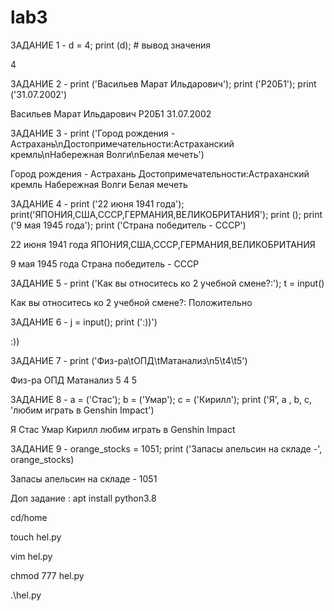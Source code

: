 # lab3
ЗАДАНИЕ 1 - d = 4; print (d); # вывод значения

4

ЗАДАНИЕ 2 - print ('Васильев Марат Ильдарович'); print ('Р20Б1'); print ('31.07.2002')

Васильев Марат Ильдарович
Р20Б1
31.07.2002

ЗАДАНИЕ 3 - print ('Город рождения - Астрахань\nДостопримечательности:Астраханский кремль\nНабережная Волги\nБелая мечеть')

Город рождения - Астрахань
Достопримечательности:Астраханский кремль
Набережная Волги
Белая мечеть

ЗАДАНИЕ 4 - print ('22 июня 1941 года'); print('ЯПОНИЯ,США,СССР,ГЕРМАНИЯ,ВЕЛИКОБРИТАНИЯ'); print (); print ('9 мая 1945 года'); print ('Страна победитель - СССР')

22 июня 1941 года
ЯПОНИЯ,США,СССР,ГЕРМАНИЯ,ВЕЛИКОБРИТАНИЯ

9 мая 1945 года
Страна победитель - СССР

ЗАДАНИЕ 5 - print ('Как вы относитесь ко 2 учебной смене?:'); t = input()

Как вы относитесь ко 2 учебной смене?:
Положительно

ЗАДАНИЕ 6 - j = input(); print (':))')


:))

ЗАДАНИЕ 7 - print ('Физ-ра\tОПД\tМатанализ\n5\t4\t5')

Физ-ра ОПД Матанализ
5       4       5

ЗАДАНИЕ 8 - a = ('Стас'); b = ('Умар'); c = ('Кирилл'); print ('Я', a , b, c, 'любим играть в Genshin Impact')

Я Стас Умар Кирилл любим играть в Genshin Impact

ЗАДАНИЕ 9 - orange_stocks = 1051; print ('Запасы апельсин на складе -', orange_stocks)

Запасы апельсин на складе - 1051

Доп задание :
apt install python3.8

cd/home

touch hel.py

vim hel.py

chmod 777 hel.py

.\hel.py
